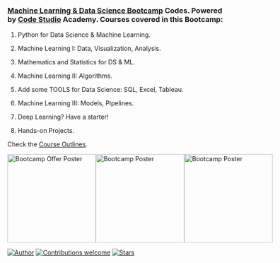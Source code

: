 ### [Machine Learning & Data Science Bootcamp](https://www.facebook.com/codestudio4/photos/a.1932899003723256/1924432481236575/) Codes. Powered by [Code Studio](https://www.facebook.com/codestudio4) Academy. Courses covered in this Bootcamp:

1. Python for Data Science & Machine Learning.

2. Machine Learning I: Data, Visualization, Analysis.

3. Mathematics and Statistics for DS & ML.

4. Machine Learning II: Algorithms.

5. Add some TOOLS for Data Science: SQL, Excel, Tableau.

6. Machine Learning III: Models, Pipelines.

7. Deep Learning? Have a starter! 

8. Hands-on Projects.

Check the [Course Outlines](https://forms.gle/WtJXecHmUhPiSAEg7).

<div style="display:flex; flex-direction: row;">
<img src="https://github.com/utshabkg/ML-DS-Bootcamp/blob/main/bootcamp%20poster.jpg" alt="Bootcamp Offer Poster" width="200"/>
<img src="https://github.com/utshabkg/ML-DS-Bootcamp/blob/main/bootcamp%20poster2.jpg" alt="Bootcamp Poster" width="200"/>
<img src="https://github.com/utshabkg/ML-DS-Bootcamp/blob/main/orientation%20poster.jpg" alt="Bootcamp Poster" width="200"/>
</div>

[![Author](https://img.shields.io/badge/author-utshabkg-red)](https://github.com/utshabkg/)
[![Contributions welcome](https://img.shields.io/badge/contributions-welcome-blue.svg?style=flat)](https://github.com/utshabkg/ML-DS-Bootcamp/)
[![Stars](https://img.shields.io/github/stars/utshabkg/ML-DS-Bootcamp?style=social)](https://github.com/utshabkg/ML-DS-Bootcamp/stargazers)
